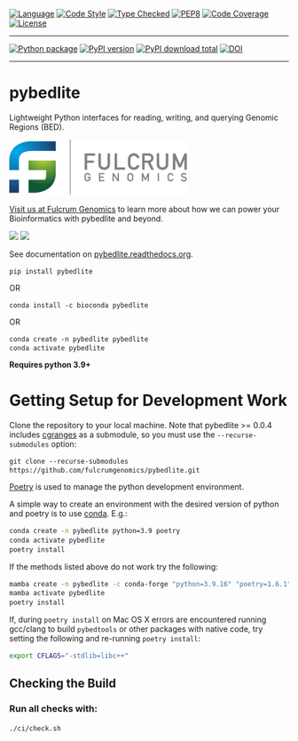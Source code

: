 
[![Language][language-badge]][language-link]
[![Code Style][code-style-badge]][code-style-link]
[![Type Checked][type-checking-badge]][type-checking-link]
[![PEP8][pep-8-badge]][pep-8-link]
[![Code Coverage][code-coverage-badge]][code-coverage-link]
[![License][license-badge]][license-link]

---

[![Python package][python-package-badge]][python-package-link]
[![PyPI version][pypi-badge]][pypi-link]
[![PyPI download total][pypi-downloads-badge]][pypi-downloads-link]
[![DOI][zenodo-badge]][zenodo-link]

---

[language-badge]:       http://img.shields.io/badge/language-python-brightgreen.svg
[language-link]:        http://www.python.org/
[code-style-badge]:     https://img.shields.io/badge/code%20style-black-000000.svg
[code-style-link]:      https://black.readthedocs.io/en/stable/ 
[type-checking-badge]:  http://www.mypy-lang.org/static/mypy_badge.svg
[type-checking-link]:   http://mypy-lang.org/
[pep-8-badge]:          https://img.shields.io/badge/code%20style-pep8-brightgreen.svg
[pep-8-link]:           https://www.python.org/dev/peps/pep-0008/
[code-coverage-badge]:  https://codecov.io/gh/fulcrumgenomics/pybedlite/branch/main/graph/badge.svg
[code-coverage-link]:   https://codecov.io/gh/fulcrumgenomics/pybedlite
[license-badge]:        http://img.shields.io/badge/license-MIT-blue.svg
[license-link]:         https://github.com/fulcrumgenomics/pybedlite/blob/main/LICENSE
[python-package-badge]: https://github.com/fulcrumgenomics/pybedlite/workflows/Python%20package/badge.svg
[python-package-link]:  https://github.com/fulcrumgenomics/pybedlite/actions?query=workflow%3A%22Python+package%22
[pypi-badge]:           https://badge.fury.io/py/pybedlite.svg
[pypi-link]:            https://pypi.python.org/pypi/pybedlite
[pypi-downloads-badge]: https://img.shields.io/pypi/dm/pybedlite
[pypi-downloads-link]:  https://pypi.python.org/pypi/pybedlite
[zenodo-badge]:         https://zenodo.org/badge/442541029.svg
[zenodo-link]:          https://doi.org/10.5281/zenodo.11223166

# pybedlite

Lightweight Python interfaces for reading, writing, and querying Genomic Regions (BED).

<p>
<a href="https://fulcrumgenomics.com"><img src=".github/logos/fulcrumgenomics.svg" alt="Fulcrum Genomics" height="100"/></a>
</p>

[Visit us at Fulcrum Genomics](https://www.fulcrumgenomics.com) to learn more about how we can power your Bioinformatics with pybedlite and beyond.

<a href="mailto:contact@fulcrumgenomics.com?subject=[GitHub inquiry]"><img src="https://img.shields.io/badge/Email_us-brightgreen.svg?&style=for-the-badge&logo=gmail&logoColor=white"/></a>
<a href="https://www.fulcrumgenomics.com"><img src="https://img.shields.io/badge/Visit_Us-blue.svg?&style=for-the-badge&logo=wordpress&logoColor=white"/></a>

See documentation on [pybedlite.readthedocs.org][rtd-link].

```
pip install pybedlite
```
OR
```
conda install -c bioconda pybedlite
```
OR
```
conda create -n pybedlite pybedlite
conda activate pybedlite
```

[rtd-link]:    http://pybedlite.readthedocs.org/en/stable

**Requires python 3.9+** 

# Getting Setup for Development Work

Clone the repository to your local machine. Note that pybedlite >= 0.0.4 includes [cgranges][cgranges-link] as a submodule, so you must use the `--recurse-submodules` option:
```
git clone --recurse-submodules https://github.com/fulcrumgenomics/pybedlite.git
```

[Poetry][poetry-link] is used to manage the python development environment.

A simple way to create an environment with the desired version of python and poetry is to use [conda][conda-link].  E.g.:

```bash
conda create -n pybedlite python=3.9 poetry
conda activate pybedlite
poetry install
```

If the methods listed above do not work try the following:
```bash
mamba create -n pybedlite -c conda-forge "python=3.9.16" "poetry=1.6.1"
mamba activate pybedlite
poetry install
```

If, during `poetry install` on Mac OS X errors are encountered running gcc/clang to build `pybedtools` or other packages with native code, try setting the following and re-running `poetry install`:
```bash
export CFLAGS="-stdlib=libc++"
``` 

[poetry-link]: https://github.com/python-poetry/poetry
[conda-link]:  https://docs.conda.io/en/latest/miniconda.html
[cgranges-link]: https://github.com/lh3/cgranges

## Checking the Build
### Run all checks with:
```bash
./ci/check.sh
```
